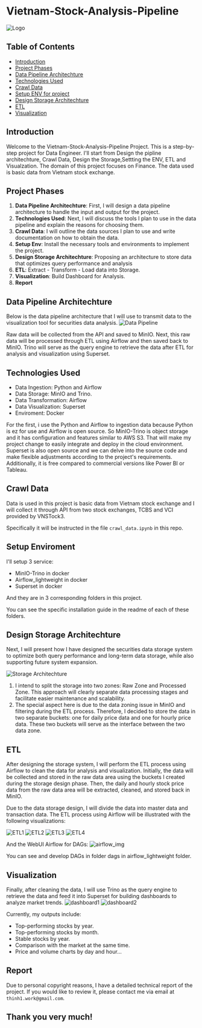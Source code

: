# Vietnam-Stock-Analysis-Pipeline

![Logo](https://github.com/thinh661/Vietnam_Stock_Analysis_Pipeline/blob/master/image/logo.jpg)

## Table of Contents
- [Introduction](#introduction)
- [Project Phases](#project-phases)
- [Data Pipeline Architechture](#pipline)
- [Technologies Used](#technologies-used)
- [Crawl Data](#data-source)
- [Setup ENV for project](#setup-env)
- [Design Storage Architechture](#design-storage)
- [ETL](#etl)
- [Visualization](visualization)

## Introduction
Welcome to the Vietnam-Stock-Analysis-Pipeline Project. This is a step-by-step project for Data Engineer. I'll start from Design the pipline architechture, Crawl Data, Design the Storage,Settting the ENV, ETL and Visualzation. The domain of this project focuses on Finance. The data used is basic data from Vietnam stock exchange.

## Project Phases
1. **Data Pipeline Architechture**: First, I will design a data pipeline architecture to handle the input and output for the project.
3. **Technologies Used**: Next, I will discuss the tools I plan to use in the data pipeline and explain the reasons for choosing them.
2. **Crawl Data**: I will outline the data sources I plan to use and write documentation on how to obtain the data.
4. **Setup Env**: Install the necessary tools and environments to implement the project.
5. **Design Storage Architechture**: Proposing an architecture to store data that optimizes query performance and analysis
6. **ETL**: Extract - Transform - Load data into Storage.
7. **Visualization**: Build Dashboard for Analysis.
8. **Report**

## Data Pipeline Architechture
Below is the data pipeline architecture that I will use to transmit data to the visualization tool for securities data analysis.
![Data Pipeline](https://github.com/thinh661/Vietnam_Stock_Analysis_Pipeline/blob/master/image/pipeline_architecture.png)

Raw data will be collected from the API and saved to MinIO. Next, this raw data will be processed through ETL using Airflow and then saved back to MinIO. Trino will serve as the query engine to retrieve the data after ETL for analysis and visualization using Superset.


## Technologies Used
- Data Ingestion: Python and Airflow
- Data Storage: MinIO and Trino.
- Data Transformation: Airflow
- Data Visualization: Superset
- Enviroment: Docker 

For the first, i use the Python and Airflow to ingestion data because Python is ez for use and Airflow is open source. So MinIO-Trino is object storage and it has configuration and features similar to AWS S3. That will make my project change to easily integrate and deploy in the cloud environment. Superset is also open source and we can delve into the source code and make flexible adjustments according to the project's requirements. Additionally, it is free compared to commercial versions like Power BI or Tableau.


## Crawl Data
Data is used in this project is basic data from Vietnam stock exchange and I will collect it through API from two stock exchanges, TCBS and VCI provided by VNSTock3.

Specifically it will be instructed in the file `crawl_data.ipynb` in this repo.

## Setup Enviroment
I'll setup 3 service:
 - MinIO-Trino in docker
 - Airflow_lightweight in docker
 - Superset in docker

And they are in 3 corresponding folders in this project.

You can see the specific installation guide in the readme of each of these folders.


## Design Storage Architechture
Next, I will present how I have designed the securities data storage system to optimize both query performance and long-term data storage, while also supporting future system expansion.

![Storage Architechture](https://github.com/thinh661/Vietnam_Stock_Analysis_Pipeline/blob/master/image/minio_storage_architechtire.png)

1. I intend to split the storage into two zones: Raw Zone and Processed Zone. This approach will clearly separate data processing stages and facilitate easier maintenance and scalability.
2. The special aspect here is due to the data zoning issue in MinIO and filtering during the ETL process. Therefore, I decided to store the data in two separate buckets: one for daily price data and one for hourly price data. These two buckets will serve as the interface between the two data zone.


## ETL
After designing the storage system, I will perform the ETL process using Airflow to clean the data for analysis and visualization. Initially, the data will be collected and stored in the raw data area using the buckets I created during the storage design phase. Then, the daily and hourly stock price data from the raw data area will be extracted, cleaned, and stored back in MinIO.

Due to the data storage design, I will divide the data into master data and transaction data. The ETL process using Airflow will be illustrated with the following visualizations:

![ETL1](https://github.com/thinh661/Vietnam_Stock_Analysis_Pipeline/blob/master/image/ETL1.png)
![ETL2](https://github.com/thinh661/Vietnam_Stock_Analysis_Pipeline/blob/master/image/ETL2.png)
![ETL3](https://github.com/thinh661/Vietnam_Stock_Analysis_Pipeline/blob/master/image/ETL3.png)
![ETL4](https://github.com/thinh661/Vietnam_Stock_Analysis_Pipeline/blob/master/image/ETL4.png)

And the WebUI Airflow for DAGs:
![airflow_img](https://github.com/thinh661/Vietnam_Stock_Analysis_Pipeline/blob/master/image/airflow_webUI.png)

You can see and develop DAGs in folder dags in airflow_lightweight folder.

## Visualization

Finally, after cleaning the data, I will use Trino as the query engine to retrieve the data and feed it into Superset for building dashboards to analyze market trends.
![dashboard1](https://github.com/thinh661/Vietnam_Stock_Analysis_Pipeline/blob/master/image/dashboard_1.png)
![dashboard2](https://github.com/thinh661/Vietnam_Stock_Analysis_Pipeline/blob/master/image/dashboard_2.png)


Currently, my outputs include:
- Top-performing stocks by year.
- Top-performing stocks by month.
- Stable stocks by year.
- Comparison with the market at the same time.
- Price and volume charts by day and hour...

## Report
Due to personal copyright reasons, I have a detailed technical report of the project. If you would like to review it, please contact me via email at `thinh1.work@gmail.com`.

Thank you very much!
---

